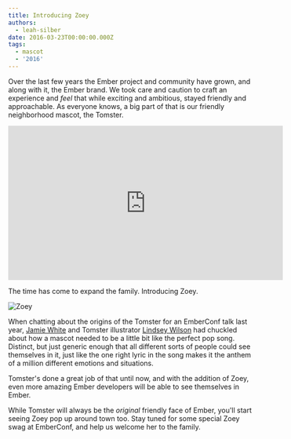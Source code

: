 ```yaml
---
title: Introducing Zoey
authors:
  - leah-silber
date: 2016-03-23T00:00:00.000Z
tags:
  - mascot
  - '2016'
---
```



Over the last few years the Ember project and community have grown, and along with it, the Ember brand. We took care and caution to craft an experience and *feel* that while exciting and ambitious, stayed friendly and approachable. As everyone knows, a big part of that is our friendly neighborhood mascot, the Tomster.

<iframe width="560" height="315" src="https://www.youtube.com/embed/xsG0gDkvDPw?rel=0&start=221" frameborder="0" allowfullscreen></iframe>

The time has come to expand the family. Introducing Zoey.

<img src="/images/blog/2016-03/ember-zoey-all-sm.png" class="no-background" alt="Zoey">

When chatting about the origins of the Tomster for an EmberConf talk last year, [Jamie White](https://twitter.com/jgwhite) and Tomster illustrator [Lindsey Wilson](http://lindsey.io/) had chuckled about how a mascot needed to be a little bit like the perfect pop song. Distinct, but just generic enough that all different sorts of people could see themselves in it, just like the one right lyric in the song makes it the anthem of a million different emotions and situations.

Tomster's done a great job of that until now, and with the addition of Zoey, even more amazing Ember developers will be able to see themselves in Ember.

While Tomster will always be the *original* friendly face of Ember, you'll start seeing Zoey pop up around town too. Stay tuned for some special Zoey swag at EmberConf, and help us welcome her to the family.

